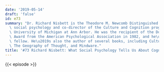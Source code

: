 ```yaml
---
date: '2019-05-14'
draft: 'false'
id: e73
summary: "Dr. Richard Nisbett is the Theodore M. Newcomb Distinguished Professor of\
  \ social psychology and co-director of the Culture and Cognition program at the\
  \ University of Michigan at Ann Arbor. He was the recipient of the Donald T. Campbell\
  \ Award from the American Psychological Association in 1982, and he\u2019s a Guggenheim\
  \ fellow. He\u2019s also the author of several books, including Culture of Honor,\
  \ The Geography of Thought, and Mindware."
title: '#73 Richard Nisbett: What Social Psychology Tells Us About Cognition'
---
```

{{< episode >}}
